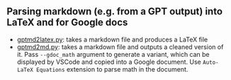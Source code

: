 

## Parsing markdown (e.g. from a GPT output) into LaTeX and for Google docs
 - [gptmd2latex.py](gptmd2latex.py): takes a markdown file and produces a LaTeX file
 - [gptmd2md.py](gptmd2md.py): takes a markdown file and outputs a cleaned version of it. Pass `--gdoc_math` argument to generate a variant, which can be displayed by VSCode and copied into a Google document. Use `Auto-LaTeX Equations` extension to parse math in the document. 